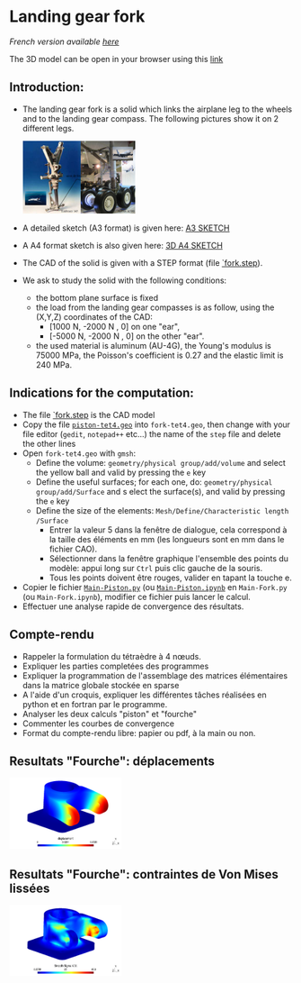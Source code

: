 
# Landing gear fork
*French version available [here](fork_readme_fr.md)*

The 3D model can be open in your browser using this [link](https://3dviewer.net#model=https://raw.githubusercontent.com/luclaurent/SILEX-light/main/calculs/landing_gear_fork/fork.step)
  
## Introduction:

*   The landing gear fork is a solid which links the airplane leg to the wheels and to the landing gear compass. The following pictures show it on 2 different legs.  
      
    <img src="../misc/jambe_de_train.png" alt="jambe_de_train" width="200"/>

*   A detailed sketch (A3 format) is given here: [A3 SKETCH](../misc/Plan_fourche_A3.pdf)   
*   A A4 format sketch is also given here: [3D A4 SKETCH](../misc/fourch.jpg)  
*   The CAD of the solid is given with a STEP format (file [`fork.step](landing_gear_fork/fork.step)). 
*   We ask to study the solid with the following conditions:

    *   the bottom plane surface is fixed  
    *   the load from the landing gear compasses is as follow, using the (X,Y,Z) coordinates of the CAD:  
         *   [1000 N, -2000 N , 0] on one "ear",  
         *   [-5000 N, -2000 N , 0] on the other "ear".  
    *   the used material is aluminum (AU-4G), the Young's modulus is 75000 MPa, the Poisson's coefficient is 0.27 and the elastic limit is 240 MPa.  
          
## Indications for the computation:
    
* The file [`fork.step](landing_gear_fork/fork.step) is the CAD model  
* Copy the file [`piston-tet4.geo`](piston/piston-tet4.geo) into `fork-tet4.geo`, then change with your file editor (`gedit`, `notepad++` etc...) the name of the `step` file and delete the other lines        
*   Open `fork-tet4.geo` with `gmsh`:
    *   Define the volume:  `geometry/physical group/add/volume` and select the yellow ball and valid by pressing the `e` key
    *   Define the useful surfaces; for each one, do: `geometry/physical group/add/Surface` and s elect the surface(s), and valid by pressing the `e` key  
    *   Define the size of the elements: `Mesh/Define/Characteristic length /Surface`  
        * Entrer la valeur 5 dans la fenêtre de dialogue, cela correspond à la taille des éléments en mm (les longueurs sont en mm dans le fichier CAO).
        * Sélectionner dans la fenêtre graphique l'ensemble des points du modèle: appui long sur `Ctrl` puis clic gauche de la souris.
        * Tous les points doivent être rouges, valider en tapant la touche e. 
*   Copier le fichier [`Main-Piston.py`](piston/Main-Piston.py) (ou [`Main-Piston.ipynb`](piston/Main-Piston.ipynb) en  `Main-Fork.py` (ou `Main-Fork.ipynb`), modifier ce fichier puis lancer le calcul.
*   Effectuer une analyse rapide de convergence des résultats. 

## Compte-rendu  
*   Rappeler la formulation du tétraèdre à 4 nœuds. 
*    Expliquer les parties completées des programmes
*    Expliquer la programmation de l'assemblage des matrices élémentaires dans la matrice globale stockée en sparse
*    A l'aide d'un croquis, expliquer les différentes tâches réalisées en python et en fortran par le programme.
*    Analyser les deux calculs "piston" et "fourche"
*    Commenter les courbes de convergence
*    Format du compte-rendu libre: papier ou pdf, à la main ou non. 
 
## Resultats "Fourche": déplacements

<img src="../misc/resultats-fourche-disp.png" alt="resultats-fourche-disp" width="200"/>

## Resultats "Fourche": contraintes de Von Mises lissées

<img src="../misc/resultats-fourche-VMlissee.png" alt="resultats-fourche-VMlissee" width="200"/>
